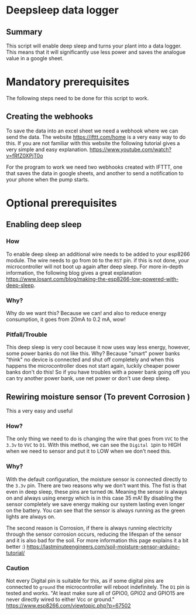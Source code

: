 # Deepsleep data logger

## Summary
This script will enable deep sleep and turns your plant into a data logger. This means that it will significantly use less power and saves the analogue value in a google sheet.

# Mandatory prerequisites
The following steps need to be done for this script to work. 
## Creating the webhooks
To save the data into an excel sheet we need a webhook where we can send the data. The website https://ifttt.com/home is a very easy way to do this. If you are not familiar with this website the following tutorial gives a very simple and easy explanation.  https://www.youtube.com/watch?v=fRfZ0XPjT0o

For the program to work we need two webhooks created with IFTTT, one that saves the data in google sheets, and another to send a notification to your phone when the pump starts. 

# Optional prerequisites
## Enabling deep sleep
### How
To enable deep sleep an additional wire needs to be added to your esp8266 module. The wire needs to go from `DO` to the `RST` pin. if this is not done, your microcontroller will not boot up again after deep sleep. For more in-depth information, the following blog gives a great explanation https://www.losant.com/blog/making-the-esp8266-low-powered-with-deep-sleep. 
### Why?
Why do we want this? Because we can! and also to reduce energy consumption, it goes from 20mA to 0.2 mA, wow!

### Pitfall/Trouble
This deep sleep is very cool because it now uses way less energy, however, some power banks do not like this. Why? Because "smart" power banks "think" no device is connected and shut off completely and when this happens the microcontroller does not start again, luckily cheaper power banks don't do this! So if you have troubles with a power bank going off you can try another power bank, use net power or don't use deep sleep.

## Rewiring moisture sensor (To prevent Corrosion )
This a very easy and useful
### How?
The only thing we need to do is changing the wire that goes from `VVC` to the `3.3v` to `VVC` to `D1`. With this method, we can see the `Digital 1`pin to HIGH when we need to sensor and put it to LOW when we don't need this. 
### Why?
With the default configuration, the moisture sensor is connected directly to the `3.3v` pin. There are two reasons why we don't want this. The fist is that even in deep sleep, these pins are turned `ON`. Meaning the sensor is always on and always using energy which is in this case 35 mA! By disabling the sensor completely we save energy making our system lasting even longer on the battery. You can see that the sensor is always running as the green lights are always on.

The second reason is Corrosion, if there is always running electricity through the sensor corrosion occurs, reducing the lifespan of the sensor and it is also bad for the soil. For more information this page explains it a bit better :) https://lastminuteengineers.com/soil-moisture-sensor-arduino-tutorial/
### Caution
Not every Digital pin is suitable for this, as if some digital pins are connected to `ground` the microcontroller will reboot indefinitely. The `D1` pin is tested and works. 
"At least make sure all of GPIO0, GPIO2 and GPIO15 are never directly wired to either Vcc or ground." https://www.esp8266.com/viewtopic.php?p=67502